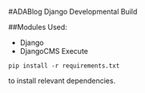 #ADABlog Django Developmental Build

##Modules Used: 
* Django
* DjangoCMS
Execute
~~~~
pip install -r requirements.txt
~~~~
to install relevant dependencies. 
